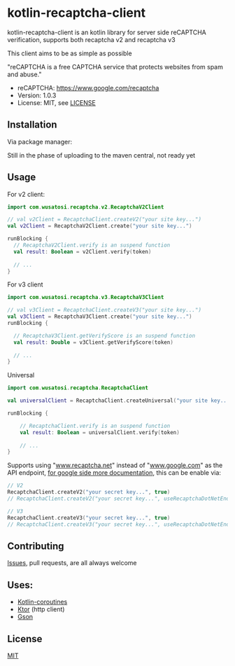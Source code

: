 # kotlin-recaptcha-client

kotlin-recaptcha-client is an kotlin library for server side reCAPTCHA verification, supports both recaptcha v2 and recaptcha v3

This client aims to be as simple as possible

"reCAPTCHA is a free CAPTCHA service that protects websites from spam and abuse."

- reCAPTCHA: https://www.google.com/recaptcha
- Version: 1.0.3
- License: MIT, see [LICENSE](LICENSE)

## Installation

Via package manager: 

Still in the phase of uploading to the maven central, not ready yet

## Usage

For v2 client:
```kotlin
import com.wusatosi.recaptcha.v2.RecaptchaV2Client

// val v2Client = RecaptchaClient.createV2("your site key...")
val v2Client = RecaptchaV2Client.create("your site key...")

runBlocking {
  // RecaptchaV2Client.verify is an suspend function
  val result: Boolean = v2Client.verify(token)
  
  // ...
}
```

For v3 client
```kotlin
import com.wusatosi.recaptcha.v3.RecaptchaV3Client

// val v3Client = RecaptchaClient.createV3("your site key...")
val v3Client = RecaptchaV3Client.create("your site key...")
runBlocking {

  // RecaptchaV3Client.getVerifyScore is an suspend function
  val result: Double = v3Client.getVerifyScore(token)
  
  // ...
}
```

Universal
```kotlin
import com.wusatosi.recaptcha.RecaptchaClient

val universalClient = RecaptchaClient.createUniversal("your site key...")

runBlocking {

    // RecaptchaClient.verify is an suspend function 
    val result: Boolean = universalClient.verify(token)
    
    // ...
}
```

Supports using "www.recaptcha.net" instead of "www.google.com" as the API endpoint, 
[for google side more documentation](https://developers.google.com/recaptcha/docs/faq), 
this can be enable via:
```kotlin
// V2
RecaptchaClient.createV2("your secret key...", true)
// RecaptchaClient.createV2("your secret key...", useRecaptchaDotNetEndPoint = true)

// V3
RecaptchaClient.createV3("your secret key...", true)
// RecaptchaClient.createV3("your secret key...", useRecaptchaDotNetEndPoint = true)
```

## Contributing
[Issues](https://github.com/wusatosi/kotlin-recaptcha-client/issues/new), pull requests, are all always welcome

## Uses:
* [Kotlin-coroutines](https://github.com/Kotlin/kotlinx.coroutines)
* [Ktor](https://ktor.io/docs/welcome.html) (http client)
* [Gson](https://github.com/google/gson)

## License
[MIT](https://choosealicense.com/licenses/mit/)
